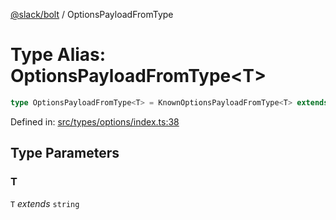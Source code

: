 [@slack/bolt](../index.md) / OptionsPayloadFromType

# Type Alias: OptionsPayloadFromType\<T\>

```ts
type OptionsPayloadFromType<T> = KnownOptionsPayloadFromType<T> extends never ? BasicOptionsPayload<T> : KnownOptionsPayloadFromType<T>;
```

Defined in: [src/types/options/index.ts:38](https://github.com/slackapi/bolt-js/blob/main/src/types/options/index.ts#L38)

## Type Parameters

### T

`T` *extends* `string`

